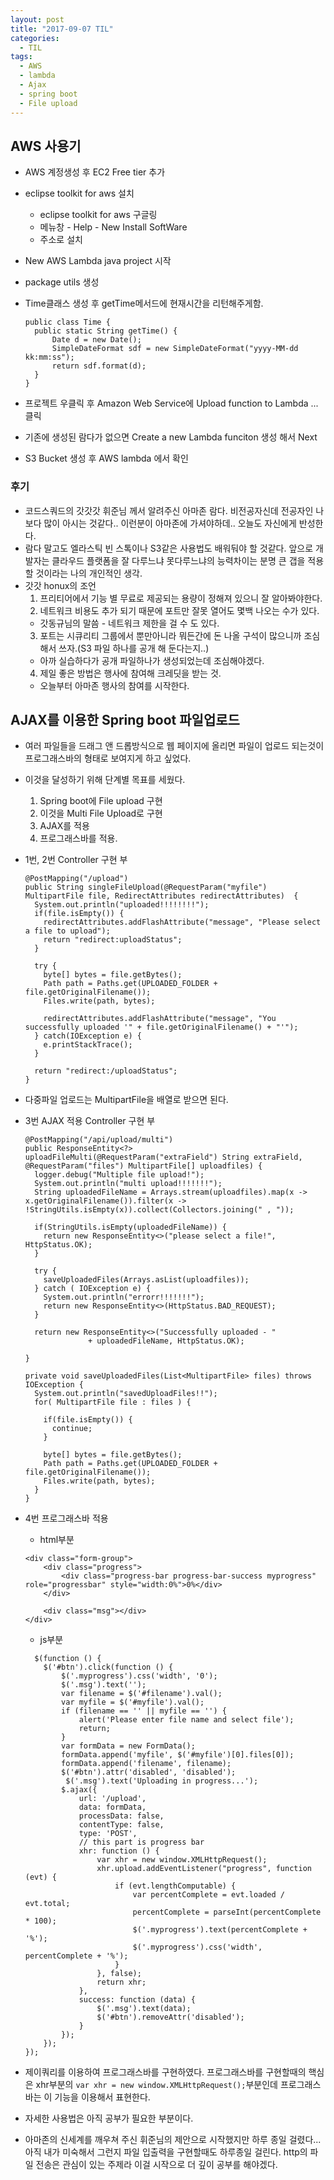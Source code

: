 ```yaml
---
layout: post
title: "2017-09-07 TIL"
categories:
  - TIL
tags:
  - AWS
  - lambda
  - Ajax
  - spring boot
  - File upload
---
```


## AWS 사용기
* AWS 계정생성 후 EC2 Free tier 추가
* eclipse toolkit for aws 설치
  * eclipse toolkit for aws 구글링
  * 메뉴창 - Help - New Install SoftWare
  * 주소로 설치

* New AWS Lambda java project 시작
* package utils 생성
* Time클래스 생성 후 getTime메서드에 현재시간을 리턴해주게함.
  ```
  public class Time {
  	public static String getTime() {
  		Date d = new Date();
  		SimpleDateFormat sdf = new SimpleDateFormat("yyyy-MM-dd kk:mm:ss");
  		return sdf.format(d);
  	}
  }
  ```
* 프로젝트 우클릭 후 Amazon Web Service에 Upload function to Lambda ... 클릭
* 기존에 생성된 람다가 없으면 Create a new Lambda funciton 생성 해서 Next
* S3 Bucket 생성 후 AWS lambda 에서 확인

### 후기
* 코드스쿼드의 갓갓갓 휘준님 께서 알려주신 아마존 람다. 비전공자신데 전공자인 나보다 많이 아시는 것같다.. 이런분이 아마존에 가셔야하데.. 오늘도 자신에게 반성한다.
* 람다 말고도 엘라스틱 빈 스톡이나 S3같은 사용법도 배워둬야 할 것같다. 앞으로 개발자는 클라우드 플랫폼을 잘 다루느냐 못다루느냐의 능력차이는 분명 큰 갭을 적용할 것이라는 나의 개인적인 생각.
* 갓갓 honux의 조언
  1. 프리티어에서 기능 별 무료로 제공되는 용량이 정해져 있으니 잘 알아봐야한다.
  2. 네트워크 비용도 추가 되기 때문에 포트만 잘못 열어도 몇백 나오는 수가 있다.
    * 갓동규님의 말씀 - 네트워크 제한을 걸 수 도 있다.
  3. 포트는 시큐리티 그룹에서 뿐만아니라 뭐든간에 돈 나올 구석이 많으니까 조심해서 쓰자.(S3 파일 하나를 공개 해 둔다는지..)
    * 아까 실습하다가 공개 파일하나가 생성되었는데 조심해야겠다.
  4. 제일 좋은 방법은 행사에 참여해 크레딧을 받는 것.
    * 오늘부터 아마존 행사의 참여를 시작한다.

## AJAX를 이용한 Spring boot 파일업로드
* 여러 파일들을 드래그 앤 드롭방식으로 웹 페이지에 올리면 파일이 업로드 되는것이 프로그래스바의 형태로 보여지게 하고 싶었다.
* 이것을 달성하기 위해 단계별 목표를 세웠다.
  1. Spring boot에 File upload 구현
  2. 이것을 Multi File Upload로 구현
  3. AJAX를 적용
  4. 프로그래스바를 적용.

* 1번, 2번 Controller 구현 부    

  ```
  @PostMapping("/upload")
  public String singleFileUpload(@RequestParam("myfile") MultipartFile file, RedirectAttributes redirectAttributes)  {
    System.out.println("uploaded!!!!!!!!");
    if(file.isEmpty()) {
      redirectAttributes.addFlashAttribute("message", "Please select a file to upload");
      return "redirect:uploadStatus";
    }

    try {
      byte[] bytes = file.getBytes();
      Path path = Paths.get(UPLOADED_FOLDER + file.getOriginalFilename());
      Files.write(path, bytes);

      redirectAttributes.addFlashAttribute("message", "You successfully uploaded '" + file.getOriginalFilename() + "'");
    } catch(IOException e) {
      e.printStackTrace();
    }

    return "redirect:/uploadStatus";
  }
  ```
* 다중파일 업로드는 MultipartFile을 배열로 받으면 된다.
* 3번 AJAX 적용 Controller 구현 부
  ```
  @PostMapping("/api/upload/multi")
  public ResponseEntity<?> uploadFileMulti(@RequestParam("extraField") String extraField, @RequestParam("files") MultipartFile[] uploadfiles) {
    logger.debug("Multiple file upload!");
    System.out.println("multi upload!!!!!!!");
    String uploadedFileName = Arrays.stream(uploadfiles).map(x -> x.getOriginalFilename()).filter(x -> !StringUtils.isEmpty(x)).collect(Collectors.joining(" , "));

    if(StringUtils.isEmpty(uploadedFileName)) {
      return new ResponseEntity<>("please select a file!", HttpStatus.OK);
    }

    try {
      saveUploadedFiles(Arrays.asList(uploadfiles));
    } catch ( IOException e) {
      System.out.println("errorr!!!!!!!");
      return new ResponseEntity<>(HttpStatus.BAD_REQUEST);
    }

    return new ResponseEntity<>("Successfully uploaded - "
                + uploadedFileName, HttpStatus.OK);

  }

  private void saveUploadedFiles(List<MultipartFile> files) throws IOException {
    System.out.println("savedUploadFiles!!");
    for( MultipartFile file : files ) {

      if(file.isEmpty()) {
        continue;
      }

      byte[] bytes = file.getBytes();
      Path path = Paths.get(UPLOADED_FOLDER + file.getOriginalFilename());
      Files.write(path, bytes);
    }
  }
  ```

* 4번 프로그래스바 적용
  * html부분
  ```
  <div class="form-group">
      <div class="progress">
          <div class="progress-bar progress-bar-success myprogress" role="progressbar" style="width:0%">0%</div>
      </div>

      <div class="msg"></div>
  </div>

  ```

  * js부분
  ```
    $(function () {
      $('#btn').click(function () {
          $('.myprogress').css('width', '0');
          $('.msg').text('');
          var filename = $('#filename').val();
          var myfile = $('#myfile').val();
          if (filename == '' || myfile == '') {
              alert('Please enter file name and select file');
              return;
          }
          var formData = new FormData();
          formData.append('myfile', $('#myfile')[0].files[0]);
          formData.append('filename', filename);
          $('#btn').attr('disabled', 'disabled');
           $('.msg').text('Uploading in progress...');
          $.ajax({
              url: '/upload',
              data: formData,
              processData: false,
              contentType: false,
              type: 'POST',
              // this part is progress bar
              xhr: function () {
                  var xhr = new window.XMLHttpRequest();
                  xhr.upload.addEventListener("progress", function (evt) {
                      if (evt.lengthComputable) {
                          var percentComplete = evt.loaded / evt.total;
                          percentComplete = parseInt(percentComplete * 100);
                          $('.myprogress').text(percentComplete + '%');
                          $('.myprogress').css('width', percentComplete + '%');
                      }
                  }, false);
                  return xhr;
              },
              success: function (data) {
                  $('.msg').text(data);
                  $('#btn').removeAttr('disabled');
              }
          });
      });
  });

  ```

* 제이쿼리를 이용하여 프로그래스바를 구현하였다. 프로그래스바를 구현할때의 핵심은 xhr부분의 ```var xhr = new window.XMLHttpRequest();```부분인데 프로그래스바는 이 기능을 이용해서 표현한다.
* 자세한 사용법은 아직 공부가 필요한 부분이다.

* 아마존의 신세계를 깨우쳐 주신 휘준님의 제안으로 시작했지만 하루 종일 걸렸다... 아직 내가 미숙해서 그런지 파일 입출력을 구현할때도 하루종일 걸린다. http의 파일 전송은 관심이 있는 주제라 이걸 시작으로 더 깊이 공부를 해야겠다.
